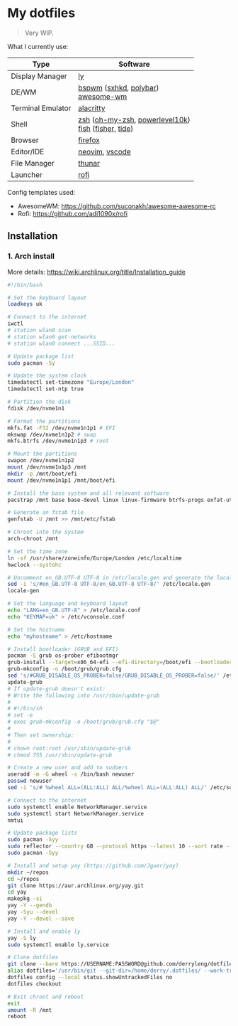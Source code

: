 # My dotfiles

> Very WIP.

What I currently use:

| Type              | Software                                                                                                                                                                                                                                                  |
| ----------------- | --------------------------------------------------------------------------------------------------------------------------------------------------------------------------------------------------------------------------------------------------------- |
| Display Manager   | [ly](https://github.com/fairyglade/ly)                                                                                                                                                                                                                    |
| DE/WM             | [bspwm](https://github.com/baskerville/bspwm) ([sxhkd](https://github.com/baskerville/sxhkd), [polybar](https://github.com/polybar/polybar))<br />[awesome-wm](https://awesomewm.org/)                                                                    |
| Terminal Emulator | [alacritty](https://github.com/alacritty/alacritty)                                                                                                                                                                                                       |
| Shell             | [zsh](https://www.zsh.org) ([oh-my-zsh](https://ohmyz.sh/), [powerlevel10k](https://github.com/romkatv/powerlevel10k))<br />[fish](https://fishshell.com/) ([fisher](https://github.com/jorgebucaran/fisher), [tide](https://github.com/IlanCosman/tide)) |
| Browser           | [firefox](https://www.mozilla.org/en-US/firefox/browsers/)                                                                                                                                                                                                |
| Editor/IDE        | [neovim](https://github.com/neovim/neovim), [vscode](https://code.visualstudio.com/)                                                                                                                                                                      |
| File Manager      | [thunar](https://docs.xfce.org/xfce/thunar/start)                                                                                                                                                                                                         |
| Launcher          | [rofi](https://github.com/davatorium/rofi)                                                                                                                                                                                                                |

Config templates used:

- AwesomeWM: https://github.com/suconakh/awesome-awesome-rc
- Rofi: https://github.com/adi1090x/rofi

## Installation

### 1. Arch install
More details: https://wiki.archlinux.org/title/Installation_guide

```bash
#!/bin/bash

# Set the keyboard layout
loadkeys uk

# Connect to the internet
iwctl
# station wlan0 scan
# station wlan0 get-networks
# station wlan0 connect ...SSID...

# Update package list
sudo pacman -Sy

# Update the system clock
timedatectl set-timezone "Europe/London"
timedatectl set-ntp true

# Partition the disk
fdisk /dev/nvme1n1

# Format the partitions
mkfs.fat -F32 /dev/nvme1n1p1 # EFI
mkswap /dev/nvme1n1p2 # swap
mkfs.btrfs /dev/nvme1n1p3 # root

# Mount the partitions
swapon /dev/nvme1n1p2
mount /dev/nvme1n1p3 /mnt
mkdir -p /mnt/boot/efi
mount /dev/nvme1n1p1 /mnt/boot/efi

# Install the base system and all relevant software
pacstrap /mnt base base-devel linux linux-firmware btrfs-progs exfat-utils e2fsprogs ntfs-3g intel-ucode nvidia nvidia-utils nvidia-settings networkmanager vi nano neovim git seahorse alacritty firefox ttf-jetbrains-mono-nerd bspwm sxhkd xdo rofi polybar picom flatpak fish htop pavucontrol thunar redshift-minimal

# Generate an fstab file
genfstab -U /mnt >> /mnt/etc/fstab

# Chroot into the system
arch-chroot /mnt

# Set the time zone
ln -sf /usr/share/zoneinfo/Europe/London /etc/localtime
hwclock --systohc

# Uncomment en_GB.UTF-8 UTF-8 in /etc/locale.gen and generate the locales
sed -i 's/#en_GB.UTF-8 UTF-8/en_GB.UTF-8 UTF-8/' /etc/locale.gen
locale-gen

# Set the language and keyboard layout
echo "LANG=en_GB.UTF-8" > /etc/locale.conf
echo "KEYMAP=uk" > /etc/vconsole.conf

# Set the hostname
echo "myhostname" > /etc/hostname

# Install bootloader (GRUB and EFI)
pacman -S grub os-prober efibootmgr
grub-install --target=x86_64-efi --efi-directory=/boot/efi --bootloader-id=archlinux
grub-mkconfig -o /boot/grub/grub.cfg
sed 's/#GRUB_DISABLE_OS_PROBER=false/GRUB_DISABLE_OS_PROBER=false/' /etc/default/grub
update-grub
# If update-grub doesn't exist:
# Write the following into /usr/sbin/update-grub
#
# #!/bin/sh
# set -e
# exec grub-mkconfig -o /boot/grub/grub.cfg "$@"
#
# Then set ownership:
#
# chown root:root /usr/sbin/update-grub
# chmod 755 /usr/sbin/update-grub

# Create a new user and add to sudoers
useradd -m -G wheel -s /bin/bash newuser
passwd newuser
sed -i 's/# %wheel ALL=(ALL:ALL) ALL/%wheel ALL=(ALL:ALL) ALL/' /etc/sudoers

# Connect to the internet
sudo systemctl enable NetworkManager.service
sudo systemctl start NetworkManager.service
nmtui

# Update package lists
sudo pacman -Syy
sudo reflector --country GB --protocol https --latest 10 --sort rate --save /etc/pacman.d/mirrorlist
sudo pacman -Syy

# Install and setup yay (https://github.com/Jguer/yay)
mkdir ~/repos
cd ~/repos
git clone https://aur.archlinux.org/yay.git
cd yay
makepkg -si
yay -Y --gendb
yay -Syu --devel
yay -Y --devel --save

# Install and enable ly
yay -S ly
sudo systemctl enable ly.service

# Clone dotfiles
git clone --bare https://USERNAME:PASSWORD@github.com/derryleng/dotfiles.git /home/derry/.dotfiles
alias dotfiles='/usr/bin/git --git-dir=/home/derry/.dotfiles/ --work-tree=/home/derry'
dotfiles config --local status.showUntrackedFiles no
dotfiles checkout

# Exit chroot and reboot
exit
umount -R /mnt
reboot
```
